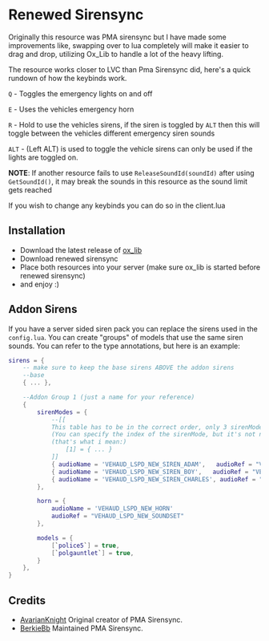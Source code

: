 # Renewed Sirensync

Originally this resource was PMA sirensync but I have made some improvements like, swapping over to lua completely will make it easier to drag and drop, utilizing Ox_Lib to handle a lot of the heavy lifting.

The resource works closer to LVC than Pma Sirensync did, here's a quick rundown of how the keybinds work.

`Q` - Toggles the emergency lights on and off

`E` - Uses the vehicles emergency horn

`R` - Hold to use the vehicles sirens, if the siren is toggled by `ALT` then this will toggle between the vehicles different emergency siren sounds

`ALT` - (Left ALT) is used to toggle the vehicle sirens can only be used if the lights are toggled on.

**NOTE**: If another resource fails to use `ReleaseSoundId(soundId)` after using `GetSoundId()`, it may break the sounds in this resource as the sound limit gets reached

If you wish to change any keybinds you can do so in the client.lua

## Installation

- Download the latest release of [ox_lib](https://github.com/overextended/ox_lib/tags)
- Download renewed sirensync
- Place both resources into your server (make sure ox_lib is started before renewed sirensync)
- and enjoy :)

## Addon Sirens
If you have a server sided siren pack you can replace the sirens used in the `config.lua`. You can create "groups" of models that use the same siren sounds.
You can refer to the type annotations, but here is an example:

```lua
sirens = {
    -- make sure to keep the base sirens ABOVE the addon sirens
    --base
    { ... },

    --Addon Group 1 (just a name for your reference)
    {
        sirenModes = {
            --[[
            This table has to be in the correct order, only 3 sirenModes (or steps (when pressing R) if you prefer) are supported
            (You can specify the index of the sirenMode, but it's not necessary)
            (that's what i mean:)
                [1] = { ... }
            ]]
            { audioName = 'VEHAUD_LSPD_NEW_SIREN_ADAM',   audioRef = "VEHAUD_LSPD_NEW_SOUNDSET" }, -- First sirenMode
            { audioName = 'VEHAUD_LSPD_NEW_SIREN_BOY',   audioRef = "VEHAUD_LSPD_NEW_SOUNDSET" }, -- Second sirenMode
            { audioName = 'VEHAUD_LSPD_NEW_SIREN_CHARLES', audioRef = "VEHAUD_LSPD_NEW_SOUNDSET" }, -- Third sirenMode
        },

        horn = {
            audioName = 'VEHAUD_LSPD_NEW_HORN'
            audioRef = "VEHAUD_LSPD_NEW_SOUNDSET"
        },

        models = {
            [`police5`] = true,
            [`polgauntlet`] = true,
        }
    },
}
```

## Credits

* [AvarianKnight](https://github.com/AvarianKnight) Original creator of PMA Sirensync.
* [BerkieBb](https://github.com/BerkieBb) Maintained PMA Sirensync.
